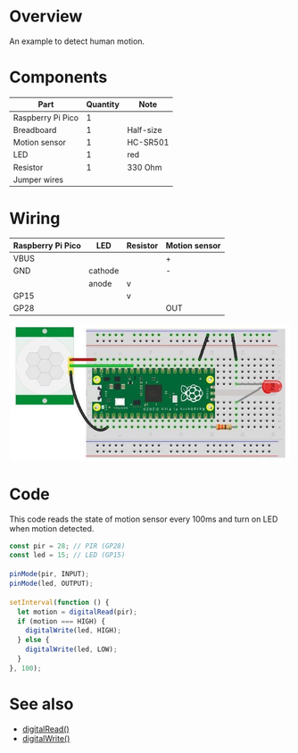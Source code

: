 # Overview

An example to detect human motion.

# Components

| Part              | Quantity  | Note | 
| ----------------- | --------- | ---- |
| Raspberry Pi Pico | 1         |      |
| Breadboard        | 1         | Half-size  |
| Motion sensor     | 1         | HC-SR501 |
| LED               | 1         | red  |
| Resistor          | 1         | 330 Ohm |
| Jumper wires      |           |      |

# Wiring

| Raspberry Pi Pico | LED     | Resistor | Motion sensor |
| ----------------- | ------- | -------- | ------------- |
| VBUS              |         |          | +             |
| GND               | cathode |          | -             |
|                   | anode   | v        |               |
| GP15              |         | v        |               |
| GP28              |         |          | OUT           |

![wiring](https://github.com/kaluma-project/examples/blob/main/motion-sensor/wiring.jpg?raw=true)

# Code

This code reads the state of motion sensor every 100ms and turn on LED when motion detected.

```js
const pir = 28; // PIR (GP28)
const led = 15; // LED (GP15)

pinMode(pir, INPUT);
pinMode(led, OUTPUT);

setInterval(function () {
  let motion = digitalRead(pir);
  if (motion === HIGH) {
    digitalWrite(led, HIGH);
  } else {
    digitalWrite(led, LOW);
  }
}, 100);
```

# See also

- [digitalRead()](https://kalumajs.org/docs/api/digital-io#digitalread)
- [digitalWrite()](https://kalumajs.org/docs/api/digital-io#digitalwrite)